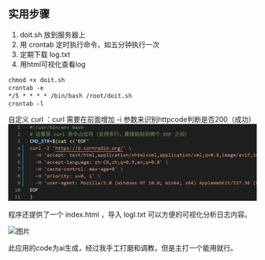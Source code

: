 ## 实用步骤

1. doit.sh 放到服务器上
2. 用 crontab 定时执行命令，如五分钟执行一次
3. 定期下载 log.txt
4. 用html可视化查看log

```
chmod +x doit.sh
crontab -e
*/5 * * * * /bin/bash /root/doit.sh
crontab -l
```

自定义 curl ：curl 需要在前面增加 -i 参数来识别httpcode判断是否200（成功）
![alt text](image/readme/image.png)

程序还提供了一个 index.html ，导入 logl.txt 可以方便的可视化分析日志内容。

<img width="2050" height="1346" alt="图片" src="https://github.com/user-attachments/assets/6e24cba7-cc5e-42c2-ac34-30cc5d8b4890" />

此应用的code为ai生成，经过我手工打磨和调教，但是主打一个能用就行。
